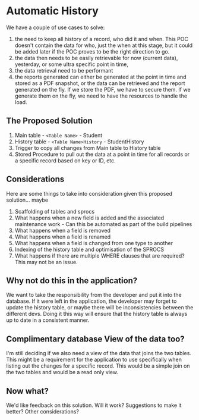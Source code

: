 # Automatic History

We have a couple of use cases to solve:
1. the need to keep all history of a record, who did it and when.  This POC doesn't contain the data for who, just the when at this stage, but it could be added later if the POC proves to be the right direction to go.
2. the data then needs to be easily retrievable for now (current data), yesterday, or some ultra specific point in time,		
3. the data retrieval need to be performant				
4. the reports generated can either be generated at the point in time and stored as a PDF snapshot, or the data can be retrieved and the report generated on the fly.  If we store the PDF, we have to secure them. If we generate them on the fly, we need to have the resources to handle the load.

## The Proposed Solution

1. Main table - ```<Table Name>``` - Student
2. History table - ```<Table Name>History``` - StudentHistory
3. Trigger to copy all changes from Main table to History table
4. Stored Procedure to pull out the data at a point in time for all records or a specific record based on key or ID, etc.

## Considerations
Here are some things to take into consideration given this proposed solution... maybe

1. Scaffolding of tables and sprocs
2. What happens when a new field is added and the associated maintenance work - Can this be automated as part of the build pipelines
3. What happens when a field is removed
4. What happens when a field is renamed
5. What happens when a field is changed from one type to another
6. Indexing of the history table and optimisation of the SPROCS
7. What happens if there are multiple WHERE clauses that are required?  This may not be an issue.

## Why not do this in the application?
We want to take the responsibility from the developer and put it into the database.  If it were left in the application, the developer may forget to update the history table, or maybe there will be inconsistencies between the different devs.  Doing it this way will ensure that the history table is always up to date in a consistent manner.

## Complimentary database View of the data too?
I'm still deciding if we also need a view of the data that joins the two tables.  This might be a requirement for the application to use specifically when listing out the changes for a specific record.  This would be a simple join on the two tables and would be a read only view.

## Now what?
We'd like feedback on this solution.  Will it work? Suggestions to make it better? Other considerations?
